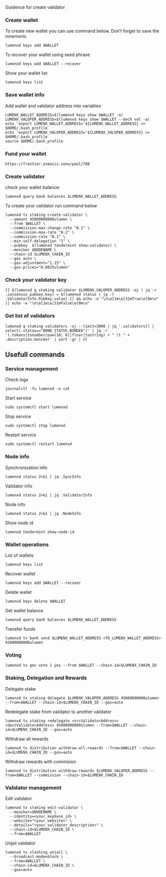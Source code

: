 Guidence for create validator

### Create wallet
To create new wallet you can use command below. Don’t forget to save the mnemonic
```
lumenxd keys add $WALLET
```

To recover your wallet using seed phrase
```
lumenxd keys add $WALLET --recover
```

Show your wallet list
```
lumenxd keys list
```

### Save wallet info
Add wallet and validator address into variables 
```
LUMENX_WALLET_ADDRESS=$(lumenxd keys show $WALLET -a)
LUMENX_VALOPER_ADDRESS=$(lumenxd keys show $WALLET --bech val -a)
echo 'export LUMENX_WALLET_ADDRESS='${LUMENX_WALLET_ADDRESS} >> $HOME/.bash_profile
echo 'export LUMENX_VALOPER_ADDRESS='${LUMENX_VALOPER_ADDRESS} >> $HOME/.bash_profile
source $HOME/.bash_profile
```

### Fund your wallet

```
https://frontier.osmosis.zone/pool/788
```

### Create validator

check your wallet balance:
```
lumenxd query bank balances $LUMENX_WALLET_ADDRESS
```
To create your validator run command below
```
lumenxd tx staking create-validator \
  --amount 45000000000ulumen \
  --from $WALLET \
  --commission-max-change-rate "0.1" \
  --commission-max-rate "0.2" \
  --commission-rate "0.1" \
  --min-self-delegation "1" \
  --pubkey  $(lumenxd tendermint show-validator) \
  --moniker $NODENAME \
  --chain-id $LUMENX_CHAIN_ID
  --gas auto \
  --gas-adjustment="1.15" \
  --gas-prices="0.0025ulumen"
```

### Check your validator key
```
[[ $(lumenxd q staking validator $LUMENX_VALOPER_ADDRESS -oj | jq -r .consensus_pubkey.key) = $(lumenxd status | jq -r .ValidatorInfo.PubKey.value) ]] && echo -e "\n\e[1m\e[32mTrue\e[0m\n" || echo -e "\n\e[1m\e[31mFalse\e[0m\n"
```

### Get list of validators
```
lumenxd q staking validators -oj --limit=3000 | jq '.validators[] | select(.status=="BOND_STATUS_BONDED")' | jq -r '(.tokens|tonumber/pow(10; 6)|floor|tostring) + " \t " + .description.moniker' | sort -gr | nl
```

## Usefull commands
### Service management
Check logs
```
journalctl -fu lumenxd -o cat
```

Start service
```
sudo systemctl start lumenxd
```

Stop service
```
sudo systemctl stop lumenxd
```

Restart service
```
sudo systemctl restart lumenxd
```

### Node info
Synchronization info
```
lumenxd status 2>&1 | jq .SyncInfo
```

Validator info
```
lumenxd status 2>&1 | jq .ValidatorInfo
```

Node info
```
lumenxd status 2>&1 | jq .NodeInfo
```

Show node id
```
lumenxd tendermint show-node-id
```

### Wallet operations
List of wallets
```
lumenxd keys list
```

Recover wallet
```
lumenxd keys add $WALLET --recover
```

Delete wallet
```
lumenxd keys delete $WALLET
```

Get wallet balance
```
lumenxd query bank balances $LUMENX_WALLET_ADDRESS
```

Transfer funds
```
lumenxd tx bank send $LUMENX_WALLET_ADDRESS <TO_LUMENX_WALLET_ADDRESS> 45000000000ulumen
```

### Voting
```
lumenxd tx gov vote 1 yes --from $WALLET --chain-id=$LUMENX_CHAIN_ID
```

### Staking, Delegation and Rewards
Delegate stake
```
lumenxd tx staking delegate $LUMENX_VALOPER_ADDRESS 45000000000ulumen --from=$WALLET --chain-id=$LUMENX_CHAIN_ID --gas=auto
```

Redelegate stake from validator to another validator
```
lumenxd tx staking redelegate <srcValidatorAddress> <destValidatorAddress> 45000000000ulumen --from=$WALLET --chain-id=$LUMENX_CHAIN_ID --gas=auto
```

Withdraw all rewards
```
lumenxd tx distribution withdraw-all-rewards --from=$WALLET --chain-id=$LUMENX_CHAIN_ID --gas=auto
```

Withdraw rewards with commision
```
lumenxd tx distribution withdraw-rewards $LUMENX_VALOPER_ADDRESS --from=$WALLET --commission --chain-id=$LUMENX_CHAIN_ID
```

### Validator management
Edit validator
```
lumenxd tx staking edit-validator \
  --moniker=$NODENAME \
  --identity=<your_keybase_id> \
  --website="<your_website>" \
  --details="<your_validator_description>" \
  --chain-id=$LUMENX_CHAIN_ID \
  --from=$WALLET
```

Unjail validator
```
lumenxd tx slashing unjail \
  --broadcast-mode=block \
  --from=$WALLET \
  --chain-id=$LUMENX_CHAIN_ID \
  --gas=auto
```
